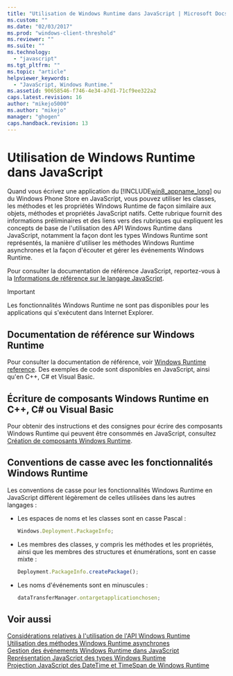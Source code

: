 ```yaml
---
title: "Utilisation de Windows Runtime dans JavaScript | Microsoft Docs"
ms.custom: ""
ms.date: "02/03/2017"
ms.prod: "windows-client-threshold"
ms.reviewer: ""
ms.suite: ""
ms.technology: 
  - "javascript"
ms.tgt_pltfrm: ""
ms.topic: "article"
helpviewer_keywords: 
  - "JavaScript, Windows Runtime."
ms.assetid: 90658546-f746-4e34-a7d1-71cf9ee322a2
caps.latest.revision: 16
author: "mikejo5000"
ms.author: "mikejo"
manager: "ghogen"
caps.handback.revision: 13
---
```

# Utilisation de Windows Runtime dans JavaScript
Quand vous écrivez une application du [!INCLUDE[win8_appname_long](../javascript/includes/win8-appname-long-md.md)] ou du Windows Phone Store en JavaScript, vous pouvez utiliser les classes, les méthodes et les propriétés Windows Runtime de façon similaire aux objets, méthodes et propriétés JavaScript natifs.  Cette rubrique fournit des informations préliminaires et des liens vers des rubriques qui expliquent les concepts de base de l'utilisation des API Windows Runtime dans JavaScript, notamment la façon dont les types Windows Runtime sont représentés, la manière d'utiliser les méthodes Windows Runtime asynchrones et la façon d'écouter et gérer les événements Windows Runtime.  
  
 Pour consulter la documentation de référence JavaScript, reportez\-vous à la [Informations de référence sur le langage JavaScript](../javascript/javascript-language-reference.md).  
  
> [!IMPORTANT]
>  Les fonctionnalités Windows Runtime ne sont pas disponibles pour les applications qui s'exécutent dans Internet Explorer.  
  
## Documentation de référence sur Windows Runtime  
 Pour consulter la documentation de référence, voir [Windows Runtime reference](http://msdn.microsoft.com/fr-fr/8fe97dbf-8cd4-435f-b481-9e83d0519f9e).  Des exemples de code sont disponibles en JavaScript, ainsi qu'en C\+\+, C\# et Visual Basic.  
  
## Écriture de composants Windows Runtime en C\+\+, C\# ou Visual Basic  
 Pour obtenir des instructions et des consignes pour écrire des composants Windows Runtime qui peuvent être consommés en JavaScript, consultez [Création de composants Windows Runtime](http://msdn.microsoft.com/library/9a6b8f0a-7d5e-40a0-a9c5-a59b4908e133).  
  
## Conventions de casse avec les fonctionnalités Windows Runtime  
 Les conventions de casse pour les fonctionnalités Windows Runtime en JavaScript diffèrent légèrement de celles utilisées dans les autres langages :  
  
-   Les espaces de noms et les classes sont en casse Pascal :  
  
    ```javascript  
    Windows.Deployment.PackageInfo;  
    ```  
  
-   Les membres des classes, y compris les méthodes et les propriétés, ainsi que les membres des structures et énumérations, sont en casse mixte :  
  
    ```javascript  
    Deployment.PackageInfo.createPackage();  
    ```  
  
-   Les noms d'événements sont en minuscules :  
  
    ```javascript  
    dataTransferManager.ontargetapplicationchosen;  
    ```  
  
## Voir aussi  
 [Considérations relatives à l'utilisation de l'API Windows Runtime](../jswinrt/considerations-when-using-the-windows-runtime-api.md)   
 [Utilisation des méthodes Windows Runtime asynchrones](../jswinrt/using-windows-runtime-asynchronous-methods.md)   
 [Gestion des événements Windows Runtime dans JavaScript](../jswinrt/handling-windows-runtime-events-in-javascript.md)   
 [Représentation JavaScript des types Windows Runtime](../jswinrt/javascript-representation-of-windows-runtime-types.md)   
 [Projection JavaScript des DateTime et TimeSpan de Windows Runtime](../jswinrt/windows-runtime-datetime-and-timespan-representations.md)